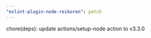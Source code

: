 ```yaml
---
"eslint-plugin-node-roikoren": patch
---
```


chore(deps): update actions/setup-node action to v3.3.0
